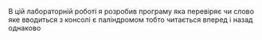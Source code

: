 В цій лабораторній роботі я розробив програму яка перевіряє чи слово яке вводиться з консолі є паліндромом
тобто читається вперед і назад однаково
